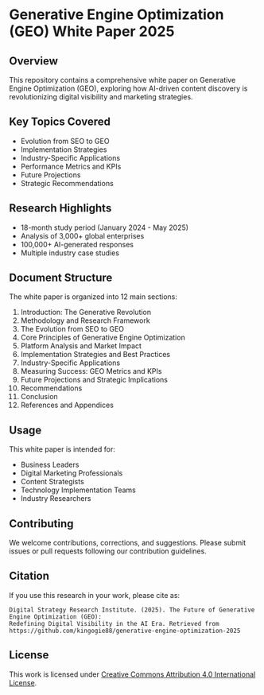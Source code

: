 # Generative Engine Optimization (GEO) White Paper 2025

## Overview
This repository contains a comprehensive white paper on Generative Engine Optimization (GEO), exploring how AI-driven content discovery is revolutionizing digital visibility and marketing strategies.

## Key Topics Covered
- Evolution from SEO to GEO
- Implementation Strategies
- Industry-Specific Applications
- Performance Metrics and KPIs
- Future Projections
- Strategic Recommendations

## Research Highlights
- 18-month study period (January 2024 - May 2025)
- Analysis of 3,000+ global enterprises
- 100,000+ AI-generated responses
- Multiple industry case studies

## Document Structure
The white paper is organized into 12 main sections:
1. Introduction: The Generative Revolution
2. Methodology and Research Framework
3. The Evolution from SEO to GEO
4. Core Principles of Generative Engine Optimization
5. Platform Analysis and Market Impact
6. Implementation Strategies and Best Practices
7. Industry-Specific Applications
8. Measuring Success: GEO Metrics and KPIs
9. Future Projections and Strategic Implications
10. Recommendations
11. Conclusion
12. References and Appendices

## Usage
This white paper is intended for:
- Business Leaders
- Digital Marketing Professionals
- Content Strategists
- Technology Implementation Teams
- Industry Researchers

## Contributing
We welcome contributions, corrections, and suggestions. Please submit issues or pull requests following our contribution guidelines.

## Citation
If you use this research in your work, please cite as:
```
Digital Strategy Research Institute. (2025). The Future of Generative Engine Optimization (GEO):
Redefining Digital Visibility in the AI Era. Retrieved from https://github.com/kingogie88/generative-engine-optimization-2025
```

## License
This work is licensed under [Creative Commons Attribution 4.0 International License](https://creativecommons.org/licenses/by/4.0/).